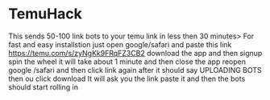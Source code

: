 # TemuHack
This sends 50-100 link bots to your temu link in less then 30 minutes> For fast and easy installstion just open google/safari and paste this link https://temu.com/s/zyNgKk9FRqFZ3CB2 download the app and then signup spin the wheel it will take about 1 minute and then close the app reopen google /safari and then click link again 
after it should say UPLOADING BOTS then ou click download It will ask you the link paste it and then the bots should start rolling in 


